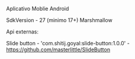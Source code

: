 ﻿Aplicativo Moblie Android

SdkVersion - 27 (minimo 17+)
Marshmallow


Api externas:

Slide button - 'com.shitij.goyal:slide-button:1.0.0'  -  https://github.com/masterlittle/SlideButton
